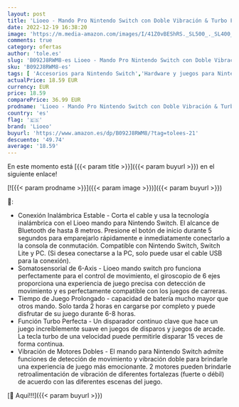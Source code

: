 ```yaml
---
layout: post
title: 'Lioeo - Mando Pro Nintendo Switch con Doble Vibración & Turbo Función  6-Axis Mando Inalámbrico para Nintendo Switch/Switch Lite/PC  Camuflaje Azul '
date: 2022-12-19 16:38:20
image: 'https://m.media-amazon.com/images/I/41Z0vBEShRS._SL500_._SL400_.jpg'
comments: true
category: ofertas
author: 'tole.es'
slug: 'B092J8RWM8-es Lioeo - Mando Pro Nintendo Switch con Doble Vibración &...'
sku: 'B092J8RWM8-es'
tags: [ 'Accesorios para Nintendo Switch','Hardware y juegos para Nintendo Switch','Mandos para Nintendo Switch','Videojuegos','lioeo','nintendo','🇪🇸', ]
actualPrice: 18.59 EUR
currency: EUR
price: 18.59
comparePrice: 36.99 EUR
prodname: 'Lioeo - Mando Pro Nintendo Switch con Doble Vibración & Turbo Función  6-Axis Mando Inalámbrico para Nintendo Switch/Switch Lite/PC  Camuflaje Azul '
country: 'es'
flag: '🇪🇸'
brand: 'Lioeo'
buyurl: 'https://www.amazon.es/dp/B092J8RWM8/?tag=tolees-21'
descuento: '49.74'
average: '18.59'
---
```


En este momento está [{{< param title >}}]({{< param buyurl >}}) en el siguiente enlace!

[![{{< param prodname >}}]({{< param image >}})]({{< param buyurl >}})

🔎:

- Conexión Inalámbrica Estable - Corta el cable y usa la tecnología inalámbrica con el Lioeo mando para Nintendo Switch. El alcance de Bluetooth de hasta 8 metros. Presione el botón de inicio durante 5 segundos para emparejarlo rápidamente e inmediatamente conectarlo a la consola de conmutación. Compatible con Nintendo Switch, Switch Lite y PC. (Si desea conectarse a la PC, solo puede usar el cable USB para la conexión).
- Somatosensorial de 6-Axis - Lioeo mando switch pro funciona perfectamente para el control de movimiento, el giroscopio de 6 ejes proporciona una experiencia de juego precisa con detección de movimiento y es perfectamente compatible con los juegos de carreras.
- Tiempo de Juego Prolongado - capacidad de batería mucho mayor que otros mando. Solo tarda 2 horas en cargarse por completo y puede disfrutar de su juego durante 6-8 horas.
- Función Turbo Perfecta - Un disparador continuo clave que hace un juego increíblemente suave en juegos de disparos y juegos de arcade. La tecla turbo de una velocidad puede permitirle disparar 15 veces de forma continua.
- Vibración de Motores Dobles - El mando para Nintendo Switch admite funciones de detección de movimiento y vibración doble para brindarle una experiencia de juego más emocionante. 2 motores pueden brindarle retroalimentación de vibración de diferentes fortalezas (fuerte o débil) de acuerdo con las diferentes escenas del juego.

[🛒 Aquí!!!]({{< param buyurl >}})
